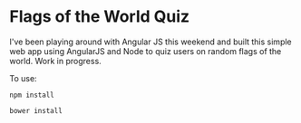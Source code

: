 # Flags of the World Quiz

I've been playing around with Angular JS this weekend and built this simple web app using AngularJS and Node to quiz users on random flags of the world. Work in progress.

To use:

```
npm install
```

```
bower install
```